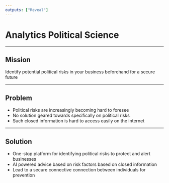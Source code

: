 ```yaml
---
outputs: ["Reveal"]
---
```


# Analytics Political Science

---

## Mission

Identify potential political risks in your business beforehand for a secure future

---

## Problem

- Political risks are increasingly becoming hard to foresee
- No solution geared towards specifically on political risks
- Such closed information is hard to access easily on the internet

---

## Solution

- One-stop platform for identifying political risks to protect and alert businesses
- AI powered advice based on risk factors based on closed information
- Lead to a secure connective connection between individuals for prevention

